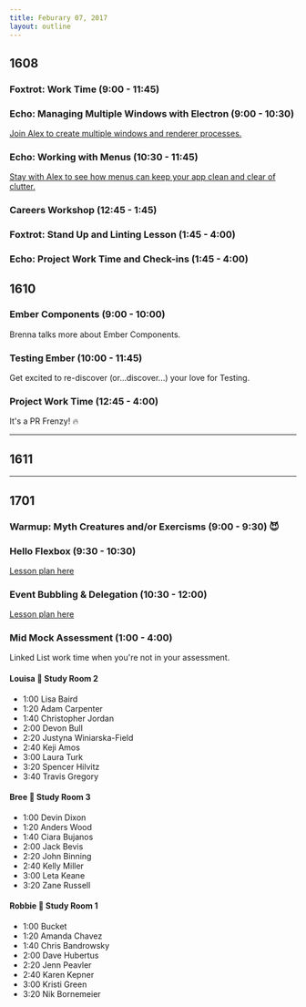 ```yaml
---
title: Feburary 07, 2017
layout: outline
---
```


## 1608

### Foxtrot: Work Time (9:00 - 11:45)

### Echo: Managing Multiple Windows with Electron (9:00 - 10:30)
[Join Alex to create multiple windows and renderer processes.](http://frontend.turing.io/lessons/electron-multiple-windows.html)

### Echo: Working with Menus (10:30 - 11:45)
[Stay with Alex to see how menus can keep your app clean and clear of clutter.](http://frontend.turing.io/lessons/electron-menu.html)

### Careers Workshop (12:45 - 1:45)

### Foxtrot: Stand Up and Linting Lesson (1:45 - 4:00)

### Echo: Project Work Time and Check-ins (1:45 - 4:00)

## 1610

### Ember Components (9:00 - 10:00)
Brenna talks more about Ember Components.

### Testing Ember (10:00 - 11:45)
Get excited to re-discover (or...discover...) your love for Testing.

### Project Work Time (12:45 - 4:00)
It's a PR Frenzy! :fire:

--------------------------------------------

## 1611

--------------------------------------------

## 1701

### Warmup: Myth Creatures and/or Exercisms (9:00 - 9:30) :smiling_imp:

### Hello Flexbox (9:30 - 10:30)

[Lesson plan here](http://frontend.turing.io/lessons/module-1/introduction-to-flexbox.html)

### Event Bubbling & Delegation (10:30 - 12:00)

[Lesson plan here](http://frontend.turing.io/lessons/event-bubbling-and-delegation.html)

### Mid Mock Assessment (1:00 - 4:00)

Linked List work time when you're not in your assessment.

#### Louisa :hear_no_evil: Study Room 2

* 1:00 Lisa Baird
* 1:20 Adam Carpenter
* 1:40 Christopher Jordan
* 2:00 Devon Bull
* 2:20 Justyna Winiarska-Field
* 2:40 Keji Amos
* 3:00 Laura Turk
* 3:20 Spencer Hilvitz
* 3:40 Travis Gregory

#### Bree :see_no_evil: Study Room 3

* 1:00 Devin Dixon
* 1:20 Anders Wood
* 1:40 Ciara Bujanos
* 2:00 Jack Bevis
* 2:20 John Binning
* 2:40 Kelly Miller
* 3:00 Leta Keane
* 3:20 Zane Russell

#### Robbie :speak_no_evil: Study Room 1

* 1:00 Bucket
* 1:20 Amanda Chavez
* 1:40 Chris Bandrowsky
* 2:00 Dave Hubertus
* 2:20 Jenn Peavler
* 2:40 Karen Kepner
* 3:00 Kristi Green
* 3:20 Nik Bornemeier
